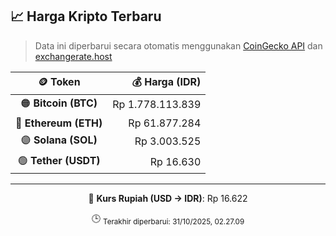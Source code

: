 

<!-- HARGA_KRIPTO -->
## 📈 Harga Kripto Terbaru

> Data ini diperbarui secara otomatis menggunakan [CoinGecko API](https://www.coingecko.com/) dan [exchangerate.host](https://exchangerate.host/)

<div align="center">

| 🪙 Token | 💰 Harga (IDR) |
|:------:|---------------:|
| 🟠 **Bitcoin (BTC)**   | Rp 1.778.113.839 |
| 🔵 **Ethereum (ETH)**  | Rp 61.877.284 |
| 🟣 **Solana (SOL)**    | Rp 3.003.525 |
| 🟢 **Tether (USDT)**   | Rp 16.630 |

---

💱 **Kurs Rupiah (USD → IDR)**: Rp 16.622

🕒 <sub>Terakhir diperbarui: 31/10/2025, 02.27.09</sub>

</div>
<!-- /HARGA_KRIPTO -->